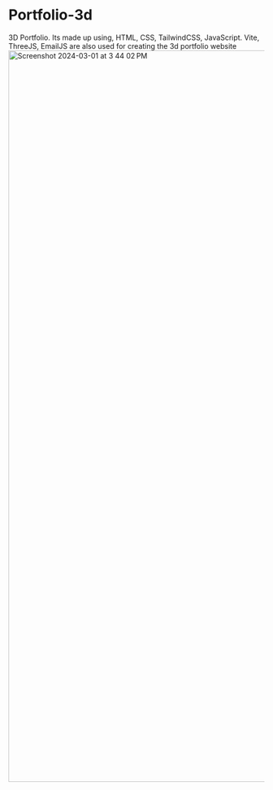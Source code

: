 # Portfolio-3d
3D Portfolio. Its made up using, HTML, CSS, TailwindCSS, JavaScript. Vite, ThreeJS, EmailJS are also used for creating the 3d portfolio website
<img width="1440" alt="Screenshot 2024-03-01 at 3 44 02 PM" src="https://github.com/Amanshukla712/Portfolio-3d/assets/120775204/44032f60-a931-438b-bb2f-7097fb8cd1dc">
